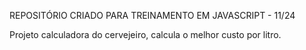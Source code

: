 REPOSITÓRIO CRIADO PARA TREINAMENTO EM JAVASCRIPT - 11/24

Projeto calculadora do cervejeiro, calcula o melhor custo por litro.  

